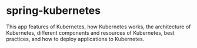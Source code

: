 # spring-kubernetes
This app  features of Kubernetes, how Kubernetes works, the architecture of Kubernetes, different components and resources of Kubernetes, best practices, and how to deploy applications to Kubernetes.
